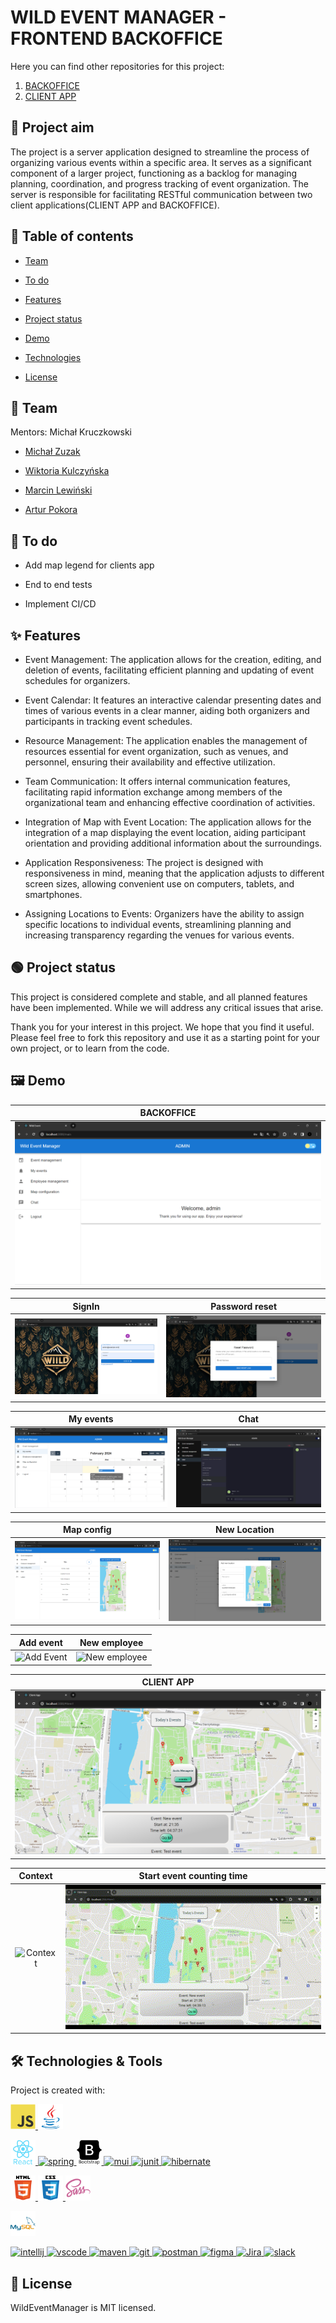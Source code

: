 # WILD EVENT MANAGER - FRONTEND BACKOFFICE

 


Here you can find other repositories for this project: 

 1. [BACKOFFICE](https://github.com/marcinlewinski/EventManager_Backoffice)
 2. [CLIENT APP](https://github.com/marcinlewinski/EventManager_client)

## 🌟 Project aim

  
The project is a server application designed to streamline the process of organizing various events within a specific area. It serves as a significant component of a larger project, functioning as a backlog for managing planning, coordination, and progress tracking of event organization.
The server is responsible for facilitating RESTful communication between two client applications(CLIENT APP and BACKOFFICE).

## 📖 Table of contents

- [Team](#-team)

- [To do](#-to-do)

- [Features](#-features)

- [Project status](#-project-status)

- [Demo](#-demo)

- [Technologies](#%EF%B8%8F-technologies--tools)

- [License](#-license)


## 👥 Team

  

Mentors: Michał Kruczkowski

  

- [Michał Zuzak](https://github.com/michalz18)

- [Wiktoria Kulczyńska](https://github.com/wiktoria75)

- [Marcin Lewiński](https://github.com/marcinlewinski)

- [Artur Pokora](https://github.com/ArtIPok)

  

## 📝 To do

  

- Add map legend for clients app

- End to end tests

- Implement CI/CD


  

## ✨ Features

  

- Event Management:
The application allows for the creation, editing, and deletion of events, facilitating efficient planning and updating of event schedules for organizers.

- Event Calendar:
It features an interactive calendar presenting dates and times of various events in a clear manner, aiding both organizers and participants in tracking event schedules.

- Resource Management:
The application enables the management of resources essential for event organization, such as venues, and personnel, ensuring their availability and effective utilization.

- Team Communication:
It offers internal communication features, facilitating rapid information exchange among members of the organizational team and enhancing effective coordination of activities.

- Integration of Map with Event Location:
The application allows for the integration of a map displaying the event location, aiding participant orientation and providing additional information about the surroundings.

- Application Responsiveness:
The project is designed with responsiveness in mind, meaning that the application adjusts to different screen sizes, allowing convenient use on computers, tablets, and smartphones.

- Assigning Locations to Events:
Organizers have the ability to assign specific locations to individual events, streamlining planning and increasing transparency regarding the venues for various events.

  

## 🟢 Project status

  

This project is considered complete and stable, and all planned features have been implemented. While we will address any critical issues that arise.

  

Thank you for your interest in this project. We hope that you find it useful. Please feel free to fork this repository and use it as a starting point for your own project, or to learn from the code.

  
## 🖼️ Demo 

| BACKOFFICE |
|:-------------------------:|
| ![Main view](./.github/images/mainView.png) |

| SignIn | Password reset  |
|:-------------------------:|:-------------------------:|
| ![SignIn](./.github/images/SignIn.png) | ![Password reset](./.github/images/resetPassword.png) |

| My events |  Chat |
|:-------------------------:|:-------------------------:|
| ![My events](./.github/images/eventsAssignedToMe.png) | ![Chat](./.github/images/Chat.png) |

| Map config | New Location |
|:-------------------------:|:-------------------------:|
| ![Map](./.github/images/map.png) | ![New Location](./.github/images/newLocation.png) |

| Add event | New employee  |
|:-------------------------:|:-------------------------:|
| ![Add Event](./.github/images/addEvent.gif) | ![New employee](./.github/images/addEmployee.gif) |

| CLIENT APP |
|:-------------------------:|
| ![Main view](./.github/images/main.png) |

| Context | Start event counting time |
|:-------------------------:|:-------------------------:|
| ![Context](./.github/images/context.gif) | ![Time](./.github/images/time.gif) |



## 🛠️ Technologies & Tools

  

Project is created with:

<a  href="https://developer.mozilla.org/en-US/docs/Web/JavaScript"  target="_blank"  rel="noreferrer">  <img  src="https://raw.githubusercontent.com/devicons/devicon/master/icons/javascript/javascript-original.svg"  alt="javascript"  width="40"  height="40"/>  </a>  <a  href="https://www.java.com/"  target="_blank"  rel="noreferrer">  <img  src="https://raw.githubusercontent.com/devicons/devicon/master/icons/java/java-original.svg"  alt="java"  width="40"  height="40"/>  </a> 


<a  href="https://reactjs.org/"  target="_blank"  rel="noreferrer">  <img  src="https://raw.githubusercontent.com/devicons/devicon/master/icons/react/react-original-wordmark.svg"  alt="react"  width="40"  height="40"/>  </a> <a  href="https://spring.io/"  target="_blank"  rel="noreferrer">  <img  src="https://www.vectorlogo.zone/logos/springio/springio-icon.svg"  alt="spring"  width="40"  height="40"/>  </a> <a  href="https://getbootstrap.com/"  target="_blank"  rel="noreferrer">  <img  src="https://raw.githubusercontent.com/devicons/devicon/master/icons/bootstrap/bootstrap-plain-wordmark.svg"  alt="bootstrap"  width="40"  height="40"/>  </a> <a href="https://mui.com/" target="_blank" rel="noreferrer">  <img src="https://mui.com/static/logo.svg" alt="mui" width="40" height="40"/>  </a><a  href="https://junit.org/"  target="_blank"  rel="noreferrer">  <img  src="https://user-images.githubusercontent.com/25181517/117533873-484d4480-afef-11eb-9fad-67c8605e3592.png"  alt="junit"  width="40"  height="40"/>  </a><a href="https://hibernate.org/" target="_blank" rel="noreferrer">  <img src="https://camo.githubusercontent.com/3ea77eb9427a697d466903daa2c896a403b87e700854e7913a2c5a4e1cd43c9d/68747470733a2f2f68696265726e6174652e6f72672f696d616765732f68696265726e6174655f69636f6e5f7768697465626b672e737667" alt="hibernate" width="40" height="40"/>
</a>



<a href="https://www.w3.org/html/" target="_blank" rel="noreferrer"> <img src="https://raw.githubusercontent.com/devicons/devicon/master/icons/html5/html5-original-wordmark.svg" alt="html5" width="40" height="40"/> </a><a href="https://www.w3schools.com/css/" target="_blank" rel="noreferrer"> <img src="https://raw.githubusercontent.com/devicons/devicon/master/icons/css3/css3-original-wordmark.svg" alt="css3" width="40" height="40"/> </a> <a  href="https://sass-lang.com/"  target="_blank"  rel="noreferrer">  <img  src="https://raw.githubusercontent.com/devicons/devicon/master/icons/sass/sass-original.svg"  alt="sass"  width="40"  height="40"/>  </a>

<a  href="https://www.mysql.com/"  target="_blank"  rel="noreferrer">  <img  src="https://raw.githubusercontent.com/devicons/devicon/master/icons/mysql/mysql-original-wordmark.svg"  alt="mysql"  width="40"  height="40"/>  </a>

<a href="https://www.jetbrains.com/idea/" target="_blank" rel="noreferrer">
  <img src="https://user-images.githubusercontent.com/106514210/249443483-11186d9a-8e05-4639-bce9-409ff13f2b78.png" alt="intellij" width="40" height="40"/>
</a><a href="https://code.visualstudio.com/" target="_blank" rel="noreferrer">
  <img src="https://cdn.worldvectorlogo.com/logos/visual-studio-code-1.svg" alt="vscode" width="40" height="40"/>
</a>
<a href="https://maven.apache.org/" target="_blank" rel="noreferrer">  <img src="https://user-images.githubusercontent.com/106514210/249441977-4208f75d-3be8-463a-aac8-40ceb9410fbd.png" alt="maven" width="40" height="40"/>  </a><a href="https://git-scm.com/" target="_blank" rel="noreferrer"> <img src="https://www.vectorlogo.zone/logos/git-scm/git-scm-icon.svg" alt="git" width="40" height="40"/> </a><a  href="https://postman.com/"  target="_blank"  rel="noreferrer">  <img  src="https://www.vectorlogo.zone/logos/getpostman/getpostman-icon.svg"  alt="postman"  width="40"  height="40"/>  </a><a  href="https://www.figma.com/"  target="_blank"  rel="noreferrer">  <img  src="https://www.vectorlogo.zone/logos/figma/figma-icon.svg"  alt="figma"  width="40"  height="40"/>  </a><a  href="https://www.atlassian.com/software/jira"  target="_blank"  rel="noreferrer">  <img  src="https://user-images.githubusercontent.com/106514210/249443274-6bef2a78-4833-4cf7-af1a-308f97df4940.png"  alt="Jira"  width="40"  height="40"/>  </a><a href="https://slack.com/" target="_blank" rel="noreferrer">  <img src="https://cdn.worldvectorlogo.com/logos/slack-new-logo.svg" alt="slack" width="40" height="40"/>  </a>

## 📜 License
WildEventManager is MIT licensed.
